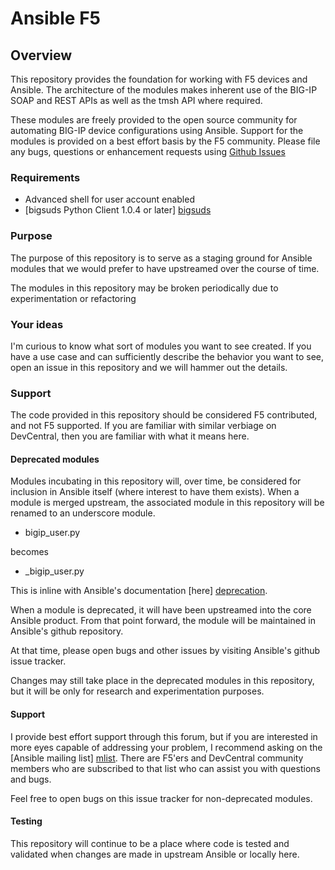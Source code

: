 # Ansible F5

## Overview

This repository provides the foundation for working with F5 devices and Ansible.
The architecture of the modules makes inherent use of the BIG-IP SOAP and REST
APIs as well as the tmsh API where required.

These modules are freely provided to the open source community for automating
BIG-IP device configurations using Ansible. Support for the modules is provided
on a best effort basis by the F5 community. Please file any bugs, questions or
enhancement requests using [Github Issues](https://github.com/F5Networks/f5-ansible/issues)

### Requirements

* Advanced shell for user account enabled
* [bigsuds Python Client 1.0.4 or later] [bigsuds]

[bigsuds]: https://pypi.python.org/pypi/bigsuds/


### Purpose

The purpose of this repository is to serve as a staging ground for Ansible
modules that we would prefer to have upstreamed over the course of time.

The modules in this repository may be broken periodically due to experimentation
or refactoring

### Your ideas

I'm curious to know what sort of modules you want to see created. If you have
a use case and can sufficiently describe the behavior you want to see, open
an issue in this repository and we will hammer out the details.

### Support

The code provided in this repository should be considered F5 contributed, and
not F5 supported. If you are familiar with similar verbiage on DevCentral, then
you are familiar with what it means here.

#### Deprecated modules

Modules incubating in this repository will, over time, be considered for inclusion
in Ansible itself (where interest to have them exists). When a module is merged
upstream, the associated module in this repository will be renamed to an
underscore module.

  * bigip_user.py

becomes

  * _bigip_user.py

This is inline with Ansible's documentation [here] [deprecation].

When a module is deprecated, it will have been upstreamed into the core
Ansible product. From that point forward, the module will be maintained
in Ansible's github repository.

At that time, please open bugs and other issues by visiting Ansible's github
issue tracker.

Changes may still take place in the deprecated modules in this repository,
but it will be only for research and experimentation purposes.

[deprecation]: http://docs.ansible.com/ansible/developing_modules.html#deprecating-and-making-module-aliases

#### Support

I provide best effort support through this forum, but if you are interested in
more eyes capable of addressing your problem, I recommend asking on the 
[Ansible mailing list] [mlist]. There are F5'ers and DevCentral community
members who are subscribed to that list who can assist you with questions and
bugs.

Feel free to open bugs on this issue tracker for non-deprecated modules.

[mlist]: https://groups.google.com/forum/#!forum/Ansible-project

#### Testing

This repository will continue to be a place where code is tested and validated
when changes are made in upstream Ansible or locally here.
